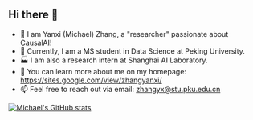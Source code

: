 ## Hi there 👋

- 🌱 I am Yanxi (Michael) Zhang, a "researcher" passionate about CausalAI!
- 🏫 Currently, I am a MS student in Data Science at Peking University.
- 🏭 I am also a research intern at Shanghai AI Laboratory.
- 🔭 You can learn more about me on my homepage: https://sites.google.com/view/zhangyanxi/
- 📫 Feel free to reach out via email: zhangyx@stu.pku.edu.cn

[![Michael's GitHub stats](https://github-readme-stats.vercel.app/api?username=zhangyx0417&theme=react&hide_rank=true)](https://github.com/zhangyx0417)
